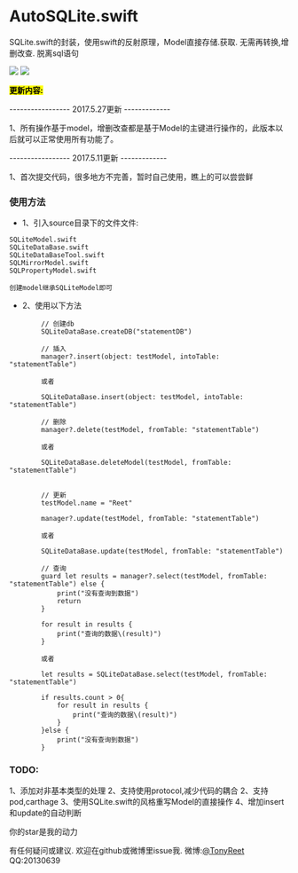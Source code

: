 # AutoSQLite.swift
SQLite.swift的封装，使用swift的反射原理，Model直接存储.获取. 无需再转换,增删改查. 脱离sql语句

[![](https://img.shields.io/badge/Supported-iOS8-4BC51D.svg?style=flat-square)](https://github.com/TonyReet/TYSnapshotScroll)
[![](https://img.shields.io/badge/Swift-compatible-4BC51D.svg?style=flat-square)](https://github.com/TonyReet/TYSnapshotScroll)

**<mark>更新内容:</mark>**


----------------- 2017.5.27更新 -------------

1、所有操作基于model，增删改查都是基于Model的主键进行操作的，此版本以后就可以正常使用所有功能了。


----------------- 2017.5.11更新 -------------

1、首次提交代码，很多地方不完善，暂时自己使用，瞧上的可以尝尝鲜


### 使用方法
- 1、引入source目录下的文件文件:

```
SQLiteModel.swift
SQLiteDataBase.swift
SQLiteDataBaseTool.swift
SQLMirrorModel.swift
SQLPropertyModel.swift

创建model继承SQLiteModel即可
```
- 2、使用以下方法

```
        // 创建db
        SQLiteDataBase.createDB("statementDB")
```

```
        // 插入
        manager?.insert(object: testModel, intoTable: "statementTable")
        
        或者
        
        SQLiteDataBase.insert(object: testModel, intoTable: "statementTable")
```

```     
        // 删除
        manager?.delete(testModel, fromTable: "statementTable")
        
        或者
        
        SQLiteDataBase.deleteModel(testModel, fromTable: "statementTable")
        
```

```
        // 更新
        testModel.name = "Reet"

        manager?.update(testModel, fromTable: "statementTable")
        
        或者
        
        SQLiteDataBase.update(testModel, fromTable: "statementTable")
```

```
        // 查询
        guard let results = manager?.select(testModel, fromTable: "statementTable") else {
            print("没有查询到数据")
            return
        }

        for result in results {
            print("查询的数据\(result)")
        }
        
        或者
        
        let results = SQLiteDataBase.select(testModel, fromTable: "statementTable")

        if results.count > 0{
            for result in results {
                print("查询的数据\(result)")
            }
        }else {
            print("没有查询到数据")
        }

```

### TODO:

1、添加对非基本类型的处理
2、支持使用protocol,减少代码的耦合
2、支持pod,carthage
3、使用SQLite.swift的风格重写Model的直接操作
4、增加insert和update的自动判断

你的star是我的动力

有任何疑问或建议. 欢迎在github或微博里issue我. 
微博:[@TonyReet](http://weibo.com/u/3648931023)
QQ:20130639  


